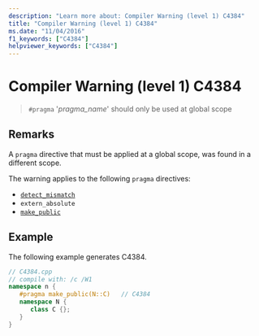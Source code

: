 ```yaml
---
description: "Learn more about: Compiler Warning (level 1) C4384"
title: "Compiler Warning (level 1) C4384"
ms.date: "11/04/2016"
f1_keywords: ["C4384"]
helpviewer_keywords: ["C4384"]
---
```

# Compiler Warning (level 1) C4384

> `#pragma` '*pragma_name*' should only be used at global scope

## Remarks

A `pragma` directive that must be applied at a global scope, was found in a different scope.

The warning applies to the following `pragma` directives:
* [`detect_mismatch`](../../preprocessor/detect-mismatch.md)
* `extern_absolute`
* [`make_public`](../../preprocessor/make-public.md)

## Example

The following example generates C4384.

```cpp
// C4384.cpp
// compile with: /c /W1
namespace n {
   #pragma make_public(N::C)   // C4384
   namespace N {
      class C {};
   }
}
```
